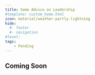 ```yaml
---
title: Some Advice on Leadership
#template: custom_home.html 
icon: material/weather-partly-lightning
hide:
  #- footer
  #- navigation
#level:
tags:
    - Pending
---
```


## Coming Soon